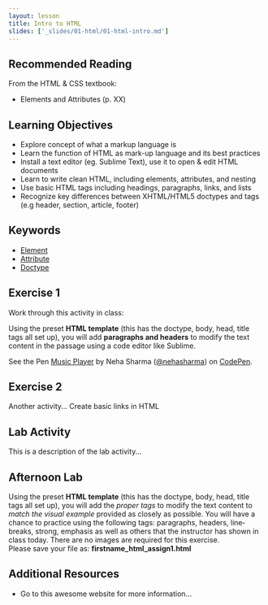 ```yaml
---
layout: lesson
title: Intro to HTML
slides: ['_slides/01-html/01-html-intro.md']
---
```


## Recommended Reading

From the HTML & CSS textbook:

- Elements and Attributes (p. XX)

## Learning Objectives

- Explore concept of what a markup language is
- Learn the function of HTML as mark-up language and its best practices
- Install a text editor (eg. Sublime Text), use it to open & edit HTML documents
- Learn to write clean HTML, including elements, attributes, and nesting
- Use basic HTML tags including headings, paragraphs, links, and lists
- Recognize key differences between XHTML/HTML5 doctypes and tags (e.g header, section, article, footer)


## Keywords

- [Element](https://developer.mozilla.org/en/docs/Web/HTML/Element)
- [Attribute](https://developer.mozilla.org/en-US/docs/Web/CSS/Attribute_selectors)
- [Doctype](http://www.sitepoint.com/web-foundations/doctypes/)

## Exercise 1

Work through this activity in class:

Using the preset **HTML template** (this has the doctype, body, head, title tags all set up), you will add **paragraphs and headers** to modify the text content in the passage using a code editor like Sublime.



<p data-height="268" data-theme-id="0" data-slug-hash="rVVYEG" data-default-tab="result" data-user="nehasharma" class='codepen'>See the Pen <a href='http://codepen.io/nehasharma/pen/rVVYEG/'>Music Player</a> by Neha Sharma (<a href='http://codepen.io/nehasharma'>@nehasharma</a>) on <a href='http://codepen.io'>CodePen</a>.</p>
<script async src="//assets.codepen.io/assets/embed/ei.js"></script>

## Exercise 2

Another activity...
Create basic links in HTML
## Lab Activity

This is a description of the lab activity...

## Afternoon Lab 
Using the preset **HTML template** (this has the doctype, body, head, title tags all set up), you will add the *proper tags* to modify the text content to *match the visual example* provided as closely as possible.  You will have a chance to practice using the following tags: paragraphs, headers, line‐breaks, strong, emphasis as well as others that the instructor has shown in class today. There are no images are required for this exercise.   
Please save your file as: **firstname_html_assign1.html** 

## Additional Resources

- Go to this awesome website for more information...
